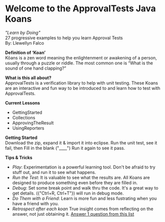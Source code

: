 # Welcome to the ApprovalTests Java Koans #
_"Learn by Doing"_  
27 progressive examples to help you learn Approval Tests  
By: Llewellyn Falco 

**Definition of ‘Koan’**  
 Kōans is a zen word meaning the enlightenment or awakening of a person, usually through a puzzle or riddle. The most common one is “What is the sound of one hand clapping?”

**What is this all about?**  
ApprovalTests is a verification library to help with unit testing. 
These Koans are an interactive and fun way to be introduced to and learn how to test with ApprovalTests.

**Current Lessons**
 
- GettingStarted
- Collections
- ApprovingTheResult
- UsingReporters
 

**Getting Started**  
Download the zip, expand it & import it into eclipse. 
Run the unit test, see it fail, then  Fill in the blank ("____") Run it again to see it pass.


**Tips & Tricks**  
  
- *Play*: Experimentation is a powerful learning tool. Don't be afraid to try stuff out, and run it to see what happens.
- *Run the Test*: It is valuable to see what the results are. All Koans are designed to produce something even before they are filled in.
- *Debug*: Set some break point and walk thru the code. It's a great way to get details. ({"Ctrl+R, Ctrl+T"}) will run in debug mode.
- *Do Them with a Friend*: Learn is more fun and less fustrating when you have a friend with you.
- *Retrospect after each koan* True insight comes from reflecting on the answer, not just obtaining it. [Answer 1 question from this list](https://github.com/approvals/ApprovalTests.java.Koans/blob/master/Questions.md)


